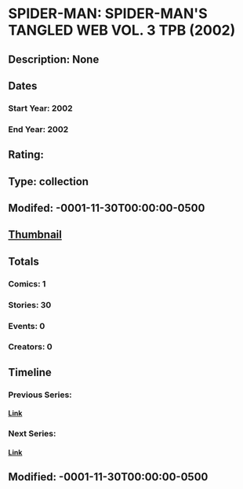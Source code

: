 # SPIDER-MAN: SPIDER-MAN'S TANGLED WEB VOL. 3 TPB (2002)
## Description: None
## Dates
### Start Year: 2002
### End Year: 2002
## Rating: 
## Type: collection
## Modifed: -0001-11-30T00:00:00-0500
## [Thumbnail](http://i.annihil.us/u/prod/marvel/i/mg/6/70/4bc470880fb91.jpg)
## Totals
### Comics: 1
### Stories: 30
### Events: 0
### Creators: 0
## Timeline
### Previous Series: 
#### [Link]()
### Next Series: 
#### [Link]()
## Modified: -0001-11-30T00:00:00-0500